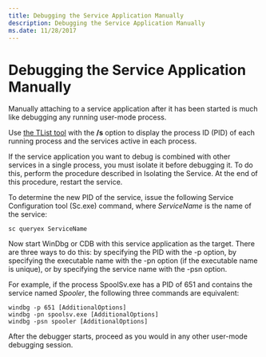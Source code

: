 ```yaml
---
title: Debugging the Service Application Manually
description: Debugging the Service Application Manually
ms.date: 11/28/2017
---
```


# Debugging the Service Application Manually


Manually attaching to a service application after it has been started is much like debugging any running user-mode process.

Use [the TList tool](tlist.md) with the **/s** option to display the process ID (PID) of each running process and the services active in each process.

If the service application you want to debug is combined with other services in a single process, you must isolate it before debugging it. To do this, perform the procedure described in Isolating the Service. At the end of this procedure, restart the service.

To determine the new PID of the service, issue the following Service Configuration tool (Sc.exe) command, where *ServiceName* is the name of the service:

```console
sc queryex ServiceName 
```

Now start WinDbg or CDB with this service application as the target. There are three ways to do this: by specifying the PID with the -p option, by specifying the executable name with the -pn option (if the executable name is unique), or by specifying the service name with the -psn option.

For example, if the process SpoolSv.exe has a PID of 651 and contains the service named *Spooler*, the following three commands are equivalent:

```console
windbg -p 651 [AdditionalOptions] 
windbg -pn spoolsv.exe [AdditionalOptions] 
windbg -psn spooler [AdditionalOptions] 
```

After the debugger starts, proceed as you would in any other user-mode debugging session.

 

 





